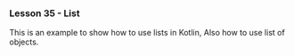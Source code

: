 ### Lesson 35 - List

This is an example to show how to use lists in Kotlin, Also how to use list of objects.